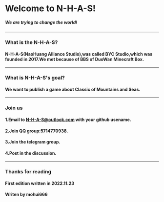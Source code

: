 # Welcome to N-H-A-S!
##### We are trying to change the world!
---
### What is the N-H-A-S?
#### N-H-A-S(NaoHuang Alliance Studio),was called BYC Studio,which was founded in 2017.We met because of BBS of DuoWan Minecraft Box.
---
### What is N-H-A-S's goal?
#### We want to publish a game about Classic of Mountains and Seas.
---
### Join us
#### 1.Email to N-H-A-S@outlook.com with your github usename.
#### 2.Join QQ group:5714770938.
#### 3.Join the telegram group.
#### 4.Post in the discussion.
---
### Thanks for reading
#### First edition written in 2022.11.23
#### Writen by mohui666